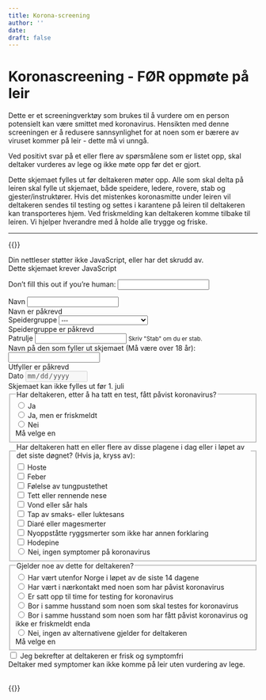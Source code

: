 ```yaml
---
title: Korona-screening
author: ''
date: 
draft: false
---
```

# Koronascreening - FØR oppmøte på leir
Dette er et screeningverktøy som brukes til å vurdere om en person potensielt kan være smittet med koronavirus. Hensikten med denne screeningen er å redusere sannsynlighet for at noen som er bærere av viruset kommer på leir - dette må vi unngå.

Ved positivt svar på et eller flere av spørsmålene som er listet opp, skal deltaker vurderes av lege og ikke møte opp før det er gjort.

Dette skjemaet fylles ut før deltakeren møter opp. Alle som skal delta på leiren skal fylle ut skjemaet, både speidere, ledere, rovere, stab og gjester/instruktører. Hvis det mistenkes koronasmitte under leiren vil deltakeren sendes til testing og settes i karantene på leiren til deltakeren kan transporteres hjem. Ved friskmelding kan deltakeren komme tilbake til leiren.
Vi hjelper hverandre med å holde alle trygge og friske. 

 ---

{{<rawhtml>}}
<noscript>
    <div class="alert alert-danger" role="alert">Din nettleser støtter ikke JavaScript, eller har det skrudd av. <br>Dette skjemaet krever JavaScript</div>
    <style> .jsonly { display: none } </style>
</noscript>
<form name="screening" method="POST" netlify-honeypot="bot-field" data-netlify="true" action="/side/screening-sendt" class="needs-validation" novalidate>
    <p class="hidden">
        <label>Don’t fill this out if you’re human: <input name="bot-field" /></label>
    </p>
    <div class="form-group">
        <label for="navn">Navn</label>
        <input type="text" class="form-control" name="navn" id="navn" required>
        <div class="invalid-feedback">
            Navn er påkrevd
        </div>
    </div>
    <div class="form-group">
        <label for="speidergruppe">Speidergruppe</label>
        <select class="form-control" id="speidergruppe" name="speidergruppe" required>
            <option hidden disabled selected value>---</option>
            <option>1. Batnfjord speidergruppe</option>
            <option>3. Fræna Aureosen</option>
            <option>Hustadvika Eide</option>
            <option>Moldespeiderne</option>
            <option>3. Rauma Isfjorden</option>
            <option>4. Rauma Innfjorden</option>
            <option>Annen</option>
        </select>
        <div class="invalid-feedback">
            Speidergruppe er påkrevd
        </div>
    </div>
    <div class="form-group">
        <label for="patrulje">Patrulje</label>
        <input type="text" class="form-control" name="patrulje" id="patrulje">
        <small id="patruljeHelp" class="form-text text-muted">Skriv "Stab" om du er stab.</small>
    </div>
    <div class="form-group">
        <label for="utfyller">Navn på den som fyller ut skjemaet (Må være over 18 år):</label>
        <input type="text" class="form-control" name="utfyller" id="utfyller" required>
        <div class="invalid-feedback">
            Utfyller er påkrevd
        </div>
    </div>
    <div class="form-group">
        <label for="dato">Dato</label>
        <input type="date" id="datePicker" class="form-control" name="dato" id="dato" disabled min="2021-07-01">
        <div class="invalid-feedback">
          Skjemaet kan ikke fylles ut før 1. juli
        </div>
    </div>
    <fieldset>
        <legend>Har deltakeren, etter å ha tatt en test, fått påvist koronavirus?</legend>
        <div class="form-check"><input class="form-check-input" type="radio" name="har-korona" id="har-korona-1" value="Ja" required><label class="form-check-label" for="har-korona-1"> Ja</label></div>
        <div class="form-check"><input class="form-check-input" type="radio" name="har-korona" id="har-korona-2" value="Ja, men er friskmeldt" required><label class="form-check-label" for="har-korona-2"> Ja, men er friskmeldt</label></div>
        <div class="form-check"><input class="form-check-input" type="radio" name="har-korona" id="har-korona-3" value="Nei" required><label class="form-check-label" for="har-korona-3"> Nei</label>
            <div class="invalid-feedback">
                Må velge en
            </div>
        </div>
    </fieldset>
     <fieldset>
        <legend>Har deltakeren hatt en eller flere av disse plagene i dag eller i løpet av det siste døgnet? (Hvis ja, kryss av):</legend>
        <div class="form-check"><label class="form-check-label"><input class="form-check-input" type="checkbox" name="symptomer[]" value="Hoste"> Hoste</label></div>
        <div class="form-check"><label class="form-check-label"><input class="form-check-input" type="checkbox" name="symptomer[]" value="Feber"> Feber</label></div>
        <div class="form-check"><label class="form-check-label"><input class="form-check-input" type="checkbox" name="symptomer[]" value="Følelse av tungpustethet"> Følelse av tungpustethet</label></div>
        <div class="form-check"><label class="form-check-label"><input class="form-check-input" type="checkbox" name="symptomer[]" value="Tett eller rennende nese"> Tett eller rennende nese</label></div>
        <div class="form-check"><label class="form-check-label"><input class="form-check-input" type="checkbox" name="symptomer[]" value="Vond eller sår hals"> Vond eller sår hals</label></div>
        <div class="form-check"><label class="form-check-label"><input class="form-check-input" type="checkbox" name="symptomer[]" value="Tap av smaks- eller luktesans"> Tap av smaks- eller luktesans</label></div>
        <div class="form-check"><label class="form-check-label"><input class="form-check-input" type="checkbox" name="symptomer[]" value="Diaré eller magesmerter"> Diaré eller magesmerter</label></div>
        <div class="form-check"><label class="form-check-label"><input class="form-check-input" type="checkbox" name="symptomer[]" value="Nyoppståtte ryggsmerter som ikke har annen forklaring"> Nyoppståtte ryggsmerter som ikke har annen forklaring</label></div>
        <div class="form-check"><label class="form-check-label"><input class="form-check-input" type="checkbox" name="symptomer[]" value="Hodepine"> Hodepine</label></div>
        <div class="form-check"><label class="form-check-label"><input class="form-check-input" type="radio" name="symptomer[]" value="Nei"> Nei, ingen symptomer på koronavirus</label></div>
    </fieldset>
    <fieldset>
        <legend>Gjelder noe av dette for deltakeren?</legend>
        <div class="form-check">
            <input class="form-check-input" type="radio" id="spredning-1" name="spredning" required value="Har vært utenfor Norge i løpet av de siste 14 dagene"> 
            <label class="form-check-label" for="spredning-1">Har vært utenfor Norge i løpet av de siste 14 dagene</label>
        </div>
        <div class="form-check">
            <input class="form-check-input" type="radio" id="spredning-2" name="spredning" required value="Har vært i nærkontakt med noen som har påvist koronavirus"> 
            <label class="form-check-label" for="spredning-2">Har vært i nærkontakt med noen som har påvist koronavirus</label>
        </div>
        <div class="form-check">
            <input class="form-check-input" type="radio" id="spredning-3" name="spredning" required value="Er satt opp til time for testing for koronavirus"> 
            <label class="form-check-label" for="spredning-3">Er satt opp til time for testing for koronavirus</label>
        </div>
        <div class="form-check">
            <input class="form-check-input" type="radio" id="spredning-4" name="spredning" required value="Bor i samme husstand som noen som skal testes for koronavirus"> 
            <label class="form-check-label" for="spredning-4">Bor i samme husstand som noen som skal testes for koronavirus</label>
        </div>
        <div class="form-check">
            <input class="form-check-input" type="radio" id="spredning-5" name="spredning" required value="Bor i samme husstand som noen som har fått påvist koronavirus og ikke er friskmeldt enda"> 
            <label class="form-check-label" for="spredning-5">Bor i samme husstand som noen som har fått påvist koronavirus og ikke er friskmeldt enda</label>
        </div>
        <div class="form-check">
            <input class="form-check-input" type="radio" id="spredning-6" name="spredning" required value="Nei"> 
            <label class="form-check-label" for="spredning-6">Nei, ingen av alternativene gjelder for deltakeren</label>
            <div class="invalid-feedback">Må velge en</div>
        </div>
    </fieldset>
    <div class="form-group" id="symptomfri-group">
        <div class="form-check">
            <input class="form-check-input" type="checkbox" value="Ja" id="symptomfri" name="symptomfri" required>
            <label class="form-check-label" for="symptomfri">
                Jeg bekrefter at deltakeren er frisk og symptomfri
            </label>
            <div class="invalid-feedback">
                Deltaker med symptomer kan ikke komme på leir uten vurdering av lege. 
            </div>
        </div>
    </div>
    <br>
    <div>
        <button type="submit" class="jsonly btn btn-primary">Send inn</button>
    </div>
</form>
<script>
    Date.prototype.toDateInputValue = (function() {
        var local = new Date(this);
        local.setMinutes(this.getMinutes() - this.getTimezoneOffset());
        return local.toJSON().slice(0,10);
    });
    let picker = document.getElementById('datePicker');
    picker.value = new Date().toDateInputValue();
    if(picker.value < picker.min){
        picker.classList.add("is-invalid");
    }
    (function() {
        'use strict';
        window.addEventListener('load', function() {
            // Fetch all the forms we want to apply custom Bootstrap validation styles to
            var forms = document.getElementsByClassName('needs-validation');
            // Loop over them and prevent submission
            var validation = Array.prototype.filter.call(forms, function(form) {
            form.addEventListener('submit', function(event) {
                if (form.checkValidity() === false) {
                event.preventDefault();
                event.stopPropagation();
                }else{
                    picker.disabled = false;
                }
                form.classList.add('was-validated');
            }, false);
            });
        }, false);
    })();
</script>

{{</rawhtml>}}

